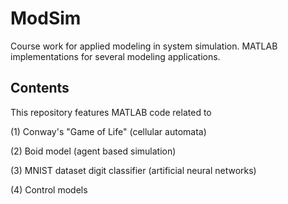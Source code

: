 # ModSim
Course work for applied modeling in system simulation. MATLAB implementations for several modeling applications. 

## Contents
This repository features MATLAB code related to

(1) Conway's "Game of Life" (cellular automata)

(2) Boid model (agent based simulation)

(3) MNIST dataset digit classifier (artificial neural networks)

(4) Control models
